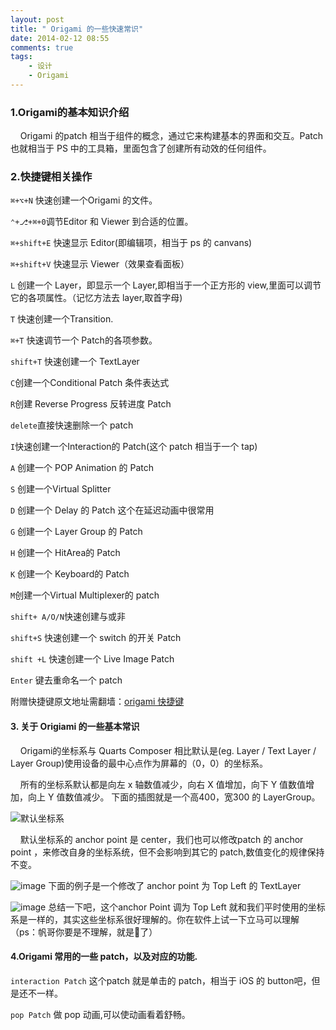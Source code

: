 ```yaml
---
layout: post
title: " Origami 的一些快速常识"
date: 2014-02-12 08:55
comments: true
tags: 
	- 设计 
	- Origami
---
```

### 1.Origami的基本知识介绍
&nbsp;&nbsp;&nbsp;&nbsp;Origami 的patch 相当于组件的概念，通过它来构建基本的界面和交互。Patch 也就相当于 PS 中的工具箱，里面包含了创建所有动效的任何组件。

<!-- more -->
### 2.快捷键相关操作
`⌘+⌥+N` 快速创建一个Origami 的文件。    

`⌃+⎇+⌘+0`调节Editor 和 Viewer 到合适的位置。  

`⌘+shift+E` 快速显示 Editor(即编辑项，相当于 ps 的 canvans)    

`⌘+shift+V` 快速显示 Viewer（效果查看面板）    

`L` 创建一个 Layer，即显示一个 Layer,即相当于一个正方形的 view,里面可以调节它的各项属性。（记忆方法去 layer,取首字母)    

`T` 快速创建一个Transition.    

`⌘+T` 快速调节一个 Patch的各项参数。    

`shift+T` 快速创建一个 TextLayer  

`C`创建一个Conditional Patch 条件表达式  

`R`创建 Reverse Progress 反转进度 Patch  

`delete`直接快速删除一个 patch

`I`快速创建一个Interaction的 Patch(这个 patch 相当于一个 tap)

`A` 创建一个 POP Animation 的 Patch

`S` 创建一个Virtual Splitter

`D` 创建一个 Delay 的 Patch 这个在延迟动画中很常用

`G` 创建一个 Layer Group 的 Patch

`H` 创建一个 HitArea的 Patch

`K` 创建一个 Keyboard的 Patch

`M`创建一个Virtual Multiplexer的 patch

`shift+ A/O/N`快速创建与或非

`shift+S` 快速创建一个 switch 的开关 Patch

`shift +L` 快速创建一个 Live Image Patch    

`Enter` 键去重命名一个 patch

附赠快捷键原文地址需翻墙：[origami 快捷键](http://facebook.github.io/origami/documentation/concepts/KeyboardShortcuts.html)

#### 3. 关于 Origiami 的一些基本常识
&nbsp;&nbsp;&nbsp;&nbsp;Origami的坐标系与 Quarts Composer 相比默认是(eg. Layer / Text Layer / Layer Group)使用设备的最中心点作为屏幕的（0，0）的坐标系。  

&nbsp;&nbsp;&nbsp;&nbsp;所有的坐标系默认都是向左 x 轴数值减少，向右 X 值增加，向下 Y 值数值增加，向上 Y 值数值减少。
下面的插图就是一个高400，宽300 的 LayerGroup。

![默认坐标系](http://m1.img.srcdd.com/farm4/d/2015/0523/11/55469FB893973CFE8229C665D8639173_B500_900_500_667.png)

&nbsp;&nbsp;&nbsp;&nbsp;默认坐标系的 anchor point 是 center，我们也可以修改patch 的 anchor point ，来修改自身的坐标系统，但不会影响到其它的 patch,数值变化的规律保持不变。

![image](http://m1.img.srcdd.com/farm4/d/2015/0523/11/601CFD14333DA6BD955DDAA0CBBAA425_B500_900_500_657.png)
下面的例子是一个修改了 anchor point 为 Top Left 的 TextLayer

![image](http://m2.img.srcdd.com/farm5/d/2015/0523/11/B1B4A1CB2E7FD81147A23D064AD44A7E_B500_900_500_666.png)
总结一下吧，这个anchor Point 调为 Top Left 就和我们平时使用的坐标系是一样的，其实这些坐标系很好理解的。你在软件上试一下立马可以理解（ps：帆哥你要是不理解，就是🐷了）

#### 4.Origami 常用的一些 patch，以及对应的功能.
`interaction Patch` 这个patch 就是单击的 patch，相当于 iOS 的 button吧，但是还不一样。  

`pop Patch` 做 pop 动画,可以使动画看着舒畅。  
  


